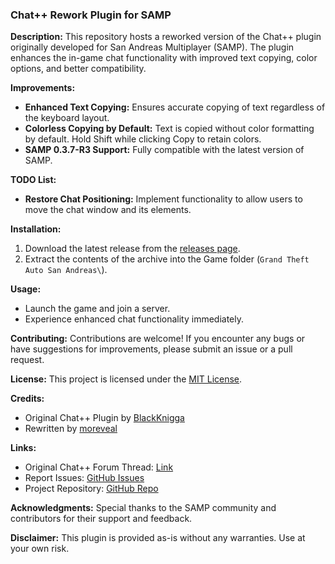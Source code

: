 ### Chat++ Rework Plugin for SAMP

**Description:**
This repository hosts a reworked version of the Chat++ plugin originally developed for San Andreas Multiplayer (SAMP). The plugin enhances the in-game chat functionality with improved text copying, color options, and better compatibility.

**Improvements:**
- **Enhanced Text Copying:** Ensures accurate copying of text regardless of the keyboard layout.
- **Colorless Copying by Default:** Text is copied without color formatting by default. Hold Shift while clicking Copy to retain colors.
- **SAMP 0.3.7-R3 Support:** Fully compatible with the latest version of SAMP.

**TODO List:**
- **Restore Chat Positioning:** Implement functionality to allow users to move the chat window and its elements.

**Installation:**
1. Download the latest release from the [releases page](https://github.com/moreveal/chatpp_rework/releases).
2. Extract the contents of the archive into the Game folder (`Grand Theft Auto San Andreas\`).

**Usage:**
- Launch the game and join a server.
- Experience enhanced chat functionality immediately.

**Contributing:**
Contributions are welcome! If you encounter any bugs or have suggestions for improvements, please submit an issue or a pull request.

**License:**
This project is licensed under the [MIT License](LICENSE).

**Credits:**
- Original Chat++ Plugin by [BlackKnigga](https://www.blast.hk/threads/20939/)
- Rewritten by [moreveal](https://www.blast.hk/members/412519/)

**Links:**
- Original Chat++ Forum Thread: [Link](https://www.blast.hk/threads/20939/)
- Report Issues: [GitHub Issues](https://github.com/moreveal/chatpp_rework/issues)
- Project Repository: [GitHub Repo](https://github.com/moreveal/chatpp_rework)

**Acknowledgments:**
Special thanks to the SAMP community and contributors for their support and feedback.

**Disclaimer:**
This plugin is provided as-is without any warranties. Use at your own risk.
